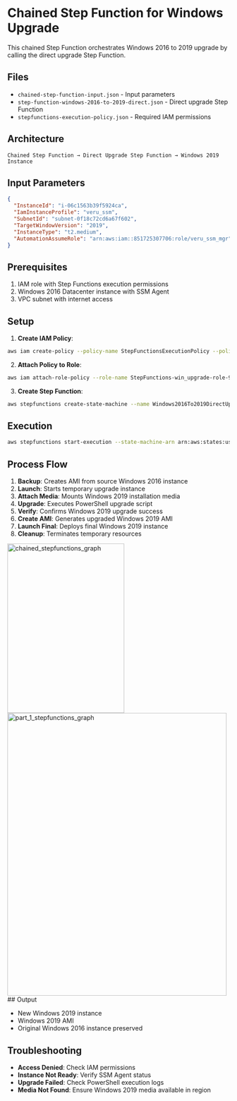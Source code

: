 # Chained Step Function for Windows Upgrade

This chained Step Function orchestrates Windows 2016 to 2019 upgrade by calling the direct upgrade Step Function.

## Files

- `chained-step-function-input.json` - Input parameters
- `step-function-windows-2016-to-2019-direct.json` - Direct upgrade Step Function
- `stepfunctions-execution-policy.json` - Required IAM permissions

## Architecture

```
Chained Step Function → Direct Upgrade Step Function → Windows 2019 Instance
```

## Input Parameters

```json
{
  "InstanceId": "i-06c1563b39f5924ca",
  "IamInstanceProfile": "veru_ssm",
  "SubnetId": "subnet-0f18c72cd6a67f602",
  "TargetWindowVersion": "2019",
  "InstanceType": "t2.medium",
  "AutomationAssumeRole": "arn:aws:iam::851725307706:role/veru_ssm_mgr"
}
```

## Prerequisites

1. IAM role with Step Functions execution permissions
2. Windows 2016 Datacenter instance with SSM Agent
3. VPC subnet with internet access

## Setup

1. **Create IAM Policy**:
```bash
aws iam create-policy --policy-name StepFunctionsExecutionPolicy --policy-document file://stepfunctions-execution-policy.json
```

2. **Attach Policy to Role**:
```bash
aws iam attach-role-policy --role-name StepFunctions-win_upgrade-role-92c2utboe --policy-arn arn:aws:iam::730335587648:policy/StepFunctionsExecutionPolicy
```

3. **Create Step Function**:
```bash
aws stepfunctions create-state-machine --name Windows2016To2019DirectUpgrade --definition file://step-function-windows-2016-to-2019-direct.json --role-arn arn:aws:iam::730335587648:role/StepFunctions-win_upgrade-role-92c2utboe
```

## Execution

```bash
aws stepfunctions start-execution --state-machine-arn arn:aws:states:us-east-1:730335587648:stateMachine:Windows2016To2019DirectUpgrade --input file://chained-step-function-input.json
```

## Process Flow

1. **Backup**: Creates AMI from source Windows 2016 instance
2. **Launch**: Starts temporary upgrade instance
3. **Attach Media**: Mounts Windows 2019 installation media
4. **Upgrade**: Executes PowerShell upgrade script
5. **Verify**: Confirms Windows 2019 upgrade success
6. **Create AMI**: Generates upgraded Windows 2019 AMI
7. **Launch Final**: Deploys final Windows 2019 instance
8. **Cleanup**: Terminates temporary resources
<img width="265" height="384" alt="chained_stepfunctions_graph" src="https://github.com/user-attachments/assets/c8429adf-14ee-4398-9a16-ca7e3794d1fd" />

<img width="497" height="641" alt="part_1_stepfunctions_graph" src="https://github.com/user-attachments/assets/234a18ab-6e82-4ce4-b3c8-930ebc34b04f" />
## Output

- New Windows 2019 instance
- Windows 2019 AMI
- Original Windows 2016 instance preserved

## Troubleshooting

- **Access Denied**: Check IAM permissions
- **Instance Not Ready**: Verify SSM Agent status
- **Upgrade Failed**: Check PowerShell execution logs
- **Media Not Found**: Ensure Windows 2019 media available in region
